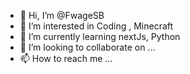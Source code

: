 - 👋 Hi, I’m @FwageSB
- 👀 I’m interested in Coding , Minecraft
- 🌱 I’m currently learning nextJs, Python
- 💞️ I’m looking to collaborate on ...
- 📫 How to reach me ...

